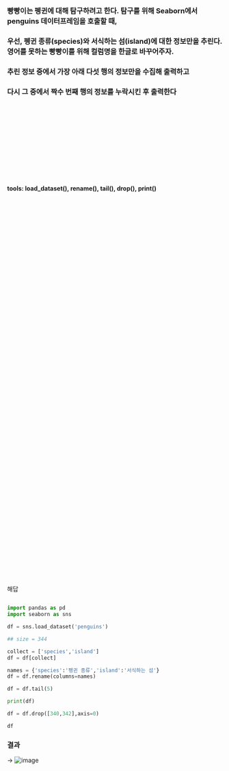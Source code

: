 ### 빵빵이는 펭귄에 대해 탐구하려고 한다. 탐구를 위해 Seaborn에서 penguins 데이터프레임을 호출할 때,
### 우선, 펭귄 종류(species)와 서식하는 섬(island)에 대한 정보만을 추린다. 영어를 못하는 빵빵이를 위해 컬럼명을 한글로 바꾸어주자.
### 추린 정보 중에서 가장 아래 다섯 행의 정보만을 수집해 출력하고
### 다시 그 중에서 짝수 번째 행의 정보를 누락시킨 후 출력한다


<br/><br/>
<br/><br/>
<br/><br/>
<br/><br/>
<br/><br/>
#### tools: load_dataset(), rename(), tail(), drop(), print()

<br/><br/>
<br/><br/>
<br/><br/>
<br/><br/>
<br/><br/>
<br/><br/>
<br/><br/>
<br/><br/>
<br/><br/>
<br/><br/>
<br/><br/>
<br/><br/>
<br/><br/>
<br/><br/>
<br/><br/>
<br/><br/>
<br/><br/>
<br/><br/>
<br/><br/>
<br/><br/>
<br/><br/>
<br/><br/>
<br/><br/>
<br/><br/>
<br/><br/>
<br/><br/>


해답

```python

import pandas as pd
import seaborn as sns

df = sns.load_dataset('penguins')

## size = 344

collect = ['species','island']
df = df[collect]

names = {'species':'펭귄 종류','island':'서식하는 섬'}
df = df.rename(columns=names)

df = df.tail(5)

print(df)

df = df.drop([340,342],axis=0)

df

```

### 결과
-> 
![image](https://github.com/sejongsmarcle/2023_Autumn_DataAnalysisStudy/assets/128358741/f9a6640e-ccb2-405d-8602-57b4d7b31d53)
